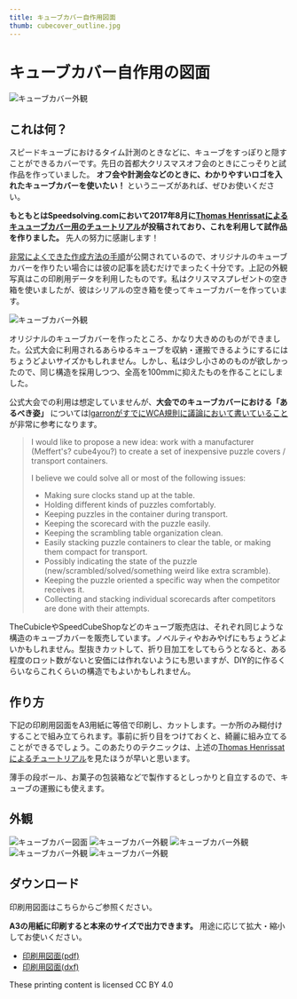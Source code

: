 ```yaml
---
title: キューブカバー自作用図面
thumb: cubecover_outline.jpg
---
```

# キューブカバー自作用の図面

![キューブカバー外観](./img/cubecover_outline5.jpg "cube cover")

## これは何？
スピードキューブにおけるタイム計測のときなどに、キューブをすっぽりと隠すことができるカバーです。先日の首都大クリスマスオフ会のときにこっそりと試作品を作っていました。 **オフ会や計測会などのときに、わかりやすいロゴを入れたキューブカバーを使いたい！** というニーズがあれば、ぜひお使いください。

**もともとはSpeedsolving.comにおいて2017年8月に[Thomas Henrissatによるキュューブカバー用のチュートリアル]((https://www.speedsolving.com/threads/cube-cover-tutorial.66010/))が投稿されており、これを利用して試作品を作りました。** 先人の努力に感謝します！

[非常によくできた作成方法の手順](https://www.instructables.com/id/Twisty-Puzzle-Cover/)が公開されているので、オリジナルのキューブカバーを作りたい場合には彼の記事を読むだけでまったく十分です。上記の外観写真はこの印刷用データを利用したものです。私はクリスマスプレゼントの空き箱を使いましたが、彼はシリアルの空き箱を使ってキューブカバーを作っています。

![キューブカバー外観](./img/cubecover_original.jpg "cube cover")

オリジナルのキューブカバーを作ったところ、かなり大きめのものができました。公式大会に利用されるあらゆるキューブを収納・運搬できるようにするにはちょうどよいサイズかもしれません。しかし、私は少し小さめのものが欲しかったので、同じ構造を採用しつつ、全高を100mmに抑えたものを作ることにしました。

公式大会での利用は想定していませんが、**大会でのキューブカバーにおける「あるべき姿」** については[lgarronがすでにWCA規則に議論において書いていること](https://github.com/thewca/wca-regulations/issues/67)が非常に参考になります。

>I would like to propose a new idea: work with a manufacturer (Meffert's? cube4you?) to create a set of inexpensive puzzle covers / transport containers.
>
>I believe we could solve all or most of the following issues:
>
> - Making sure clocks stand up at the table.
> - Holding different kinds of puzzles comfortably.
> - Keeping puzzles in the container during transport.
> - Keeping the scorecard with the puzzle easily.
> - Keeping the scrambling table organization clean.
> - Easily stacking puzzle containers to clear the table, or making them compact for transport.
> - Possibly indicating the state of the puzzle (new/scrambled/solved/something weird like extra scramble).
> - Keeping the puzzle oriented a specific way when the competitor receives it.
> - Collecting and stacking individual scorecards after competitors are done with their attempts.

TheCubicleやSpeedCubeShopなどのキューブ販売店は、それぞれ同じような構造のキューブカバーを販売しています。ノベルティやおみやげにもちょうどよいかもしれません。型抜きカットして、折り目加工をしてもらうとなると、ある程度のロット数がないと安価には作れないようにも思いますが、DIY的に作るくらいならこれくらいの構造でもよいかもしれません。

## 作り方
下記の印刷用図面をA3用紙に等倍で印刷し、カットします。一か所のみ糊付けすることで組み立てられます。事前に折り目をつけておくと、綺麗に組み立てることができるでしょう。このあたりのテクニックは、上述の[Thomas Henrissatによるチュートリアル](https://www.instructables.com/id/Twisty-Puzzle-Cover/)を見たほうが早いと思います。

薄手の段ボール、お菓子の包装箱などで製作するとしっかりと自立するので、キューブの運搬にも使えます。

## 外観
![キューブカバー図面](./img/cubecover_layout.png "cube cover")
![キューブカバー外観](./img/cubecover_outline.jpg "cube cover")
![キューブカバー外観](./img/cubecover_outline2.jpg "cube cover")
![キューブカバー外観](./img/cubecover_outline3.jpg "cube cover")
![キューブカバー外観](./img/cubecover_outline4.jpg "cube cover")

## ダウンロード
印刷用図面はこちらからご参照ください。

**A3の用紙に印刷すると本来のサイズで出力できます。** 用途に応じて拡大・縮小してお使いください。

- [印刷用図面(pdf)](./pdf/cubecover_forprint_rev2.pdf) 
- [印刷用図面(dxf)](./pdf/cubecover_forprint_rev2.dxf) 

These printing content is licensed CC BY 4.0